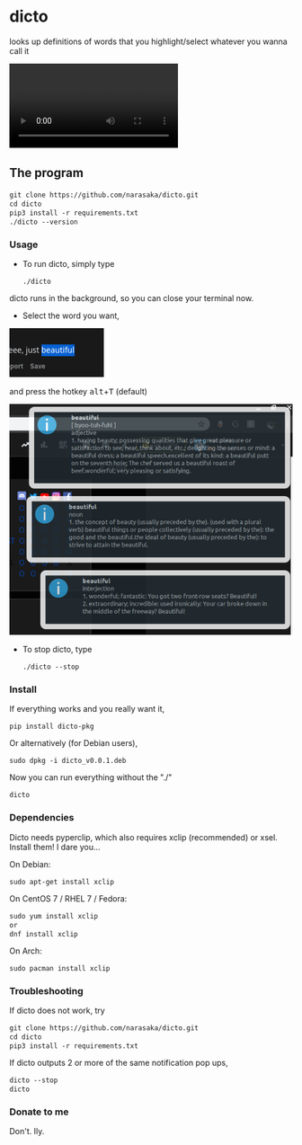 # dicto
looks up definitions of words that you highlight/select whatever you wanna call it

![](dictodemo.mp4)

## The program
    
    git clone https://github.com/narasaka/dicto.git
    cd dicto
    pip3 install -r requirements.txt
    ./dicto --version
    
### Usage
* To run dicto, simply type

      ./dicto
    
dicto runs in the background, so you can close your terminal now.

* Select the word you want, 

![](selectword.png)

and press the hotkey <kbd>alt</kbd>+<kbd>T</kbd> (default)

![](notifs.png)

* To stop dicto, type

      ./dicto --stop

### Install
If everything works and you really want it,

    pip install dicto-pkg
    
Or alternatively (for Debian users),

    sudo dpkg -i dicto_v0.0.1.deb
    
Now you can run everything without the "./"

    dicto

### Dependencies
Dicto needs pyperclip, which also requires xclip (recommended) or xsel.
Install them! I dare you...

On Debian:

    sudo apt-get install xclip
        
On CentOS 7 / RHEL 7 / Fedora:

    sudo yum install xclip
    or
    dnf install xclip
        
On Arch:

    sudo pacman install xclip
  
### Troubleshooting
If dicto does not work, try

    git clone https://github.com/narasaka/dicto.git
    cd dicto
    pip3 install -r requirements.txt

If dicto outputs 2 or more of the same notification pop ups,

    dicto --stop
    dicto
    
### Donate to me
Don't. Ily.
